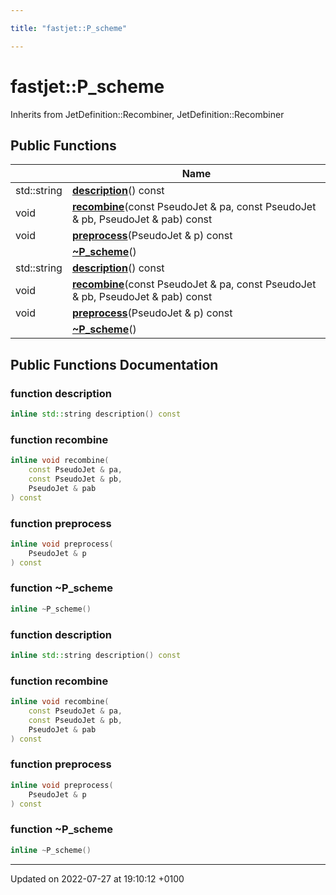 ```yaml
---

title: "fastjet::P_scheme"

---
```


# fastjet::P_scheme





Inherits from JetDefinition::Recombiner, JetDefinition::Recombiner

## Public Functions

|                | Name           |
| -------------- | -------------- |
| std::string | **[description](http://example.org/classes/classfastjet_1_1p__scheme/#function-description)**() const |
| void | **[recombine](http://example.org/classes/classfastjet_1_1p__scheme/#function-recombine)**(const PseudoJet & pa, const PseudoJet & pb, PseudoJet & pab) const |
| void | **[preprocess](http://example.org/classes/classfastjet_1_1p__scheme/#function-preprocess)**(PseudoJet & p) const |
| | **[~P_scheme](http://example.org/classes/classfastjet_1_1p__scheme/#function-~p-scheme)**() |
| std::string | **[description](http://example.org/classes/classfastjet_1_1p__scheme/#function-description)**() const |
| void | **[recombine](http://example.org/classes/classfastjet_1_1p__scheme/#function-recombine)**(const PseudoJet & pa, const PseudoJet & pb, PseudoJet & pab) const |
| void | **[preprocess](http://example.org/classes/classfastjet_1_1p__scheme/#function-preprocess)**(PseudoJet & p) const |
| | **[~P_scheme](http://example.org/classes/classfastjet_1_1p__scheme/#function-~p-scheme)**() |

## Public Functions Documentation

### function description

```cpp
inline std::string description() const
```


### function recombine

```cpp
inline void recombine(
    const PseudoJet & pa,
    const PseudoJet & pb,
    PseudoJet & pab
) const
```


### function preprocess

```cpp
inline void preprocess(
    PseudoJet & p
) const
```


### function ~P_scheme

```cpp
inline ~P_scheme()
```


### function description

```cpp
inline std::string description() const
```


### function recombine

```cpp
inline void recombine(
    const PseudoJet & pa,
    const PseudoJet & pb,
    PseudoJet & pab
) const
```


### function preprocess

```cpp
inline void preprocess(
    PseudoJet & p
) const
```


### function ~P_scheme

```cpp
inline ~P_scheme()
```


-------------------------------

Updated on 2022-07-27 at 19:10:12 +0100
